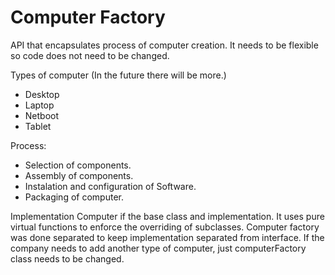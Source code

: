 # Computer Factory
API that encapsulates process of computer creation. It needs to be flexible so code does not need to be changed.

Types of computer (In the future there will be more.)

* Desktop
* Laptop
* Netboot
* Tablet


Process:

* Selection of components.
* Assembly of components.
* Instalation and configuration of Software.
* Packaging of computer.

Implementation 
	Computer if the base class and implementation. It uses pure virtual functions to enforce the overriding of subclasses. 
	Computer factory was done separated to keep implementation separated from interface.
	If the company needs to add another type of computer, just computerFactory class needs to be changed. 
